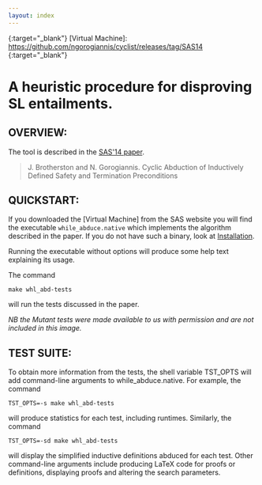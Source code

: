 ```yaml
---
layout: index
---
```

[Installation]: /installation
[SAS'14 paper]: http://dx.doi.org/10.1007/978-3-319-10936-7_5
{:target="_blank"}
[Virtual Machine]: https://github.com/ngorogiannis/cyclist/releases/tag/SAS14
{:target="_blank"}

A heuristic procedure for disproving SL entailments.
====================================================

OVERVIEW:
----------------------------------------------------
The tool is described in the [SAS'14 paper].

>  J. Brotherston and N. Gorogiannis.
>  Cyclic Abduction of Inductively Defined 
>  Safety and Termination Preconditions

QUICKSTART:
----------------------------------------------------
If you downloaded the [Virtual Machine] from the SAS website
you will find the executable `while_abduce.native` which
implements the algorithm described in the paper.  If you 
do not have such a binary, look at [Installation].

Running the executable without options will produce some help 
text explaining its usage.

The command 

	make whl_abd-tests

will run the tests discussed in the paper.

*NB the Mutant tests were made available to us with permission
and are not included in this image.*

TEST SUITE:
----------------------------------------------------
To obtain more information from the tests, the shell variable
TST_OPTS will add command-line arguments to while_abduce.native.
For example, the command

	TST_OPTS=-s make whl_abd-tests

will produce statistics for each test, including runtimes.
Similarly, the command

	TST_OPTS=-sd make whl_abd-tests

will display the simplified inductive definitions abduced for
each test.  Other command-line arguments include producing
LaTeX code for proofs or definitions, displaying proofs and
altering the search parameters.